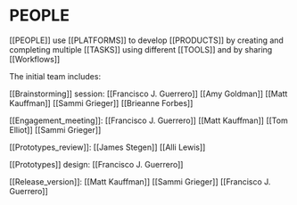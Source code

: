 # PEOPLE 
[[PEOPLE]] use [[PLATFORMS]] to develop [[PRODUCTS]] by creating and completing multiple [[TASKS]] using different [[TOOLS]] and by sharing [[Workflows]]

The initial team includes: 

[[Brainstorming]] session:
[[Francisco J. Guerrero]]
[[Amy Goldman]]
[[Matt Kauffman]]
[[Sammi Grieger]]
[[Brieanne Forbes]]

[[Engagement_meeting]]:
[[Francisco J. Guerrero]]
[[Matt Kauffman]]
[[Tom Elliot]]
[[Sammi Grieger]]

[[Prototypes_review]]:
[[James Stegen]]
[[Alli Lewis]]

[[Prototypes]] design:
[[Francisco J. Guerrero]]

[[Release_version]]:
[[Matt Kauffman]]
[[Sammi Grieger]]
[[Francisco J. Guerrero]]

